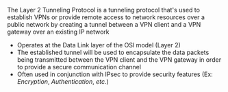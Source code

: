 The Layer 2 Tunneling Protocol is a tunneling protocol that's used to establish VPNs or provide remote access to network resources over a public network by creating a tunnel between a VPN client and a VPN gateway over an existing IP network

* Operates at the Data Link layer of the OSI model (Layer 2)
* The established tunnel will be used to encapsulate the data packets being transmitted between the VPN client and the VPN gateway in order to provide a secure communication channel
* Often used in conjunction with IPsec to provide security features (Ex: *Encryption*, *Authentication*, *etc.*)
